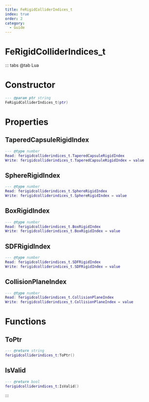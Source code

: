 ```yaml
---
title: FeRigidColliderIndices_t
index: true
order: 2
category:
  - Guide
---
```


# FeRigidColliderIndices_t

::: tabs
@tab Lua
# Constructor
```lua
--- @param ptr string
FeRigidColliderIndices_t(ptr)
```
# Properties
## TaperedCapsuleRigidIndex 
```lua
--- @type number
Read: ferigidcolliderindices_t.TaperedCapsuleRigidIndex
Write: ferigidcolliderindices_t.TaperedCapsuleRigidIndex = value
```
## SphereRigidIndex 
```lua
--- @type number
Read: ferigidcolliderindices_t.SphereRigidIndex
Write: ferigidcolliderindices_t.SphereRigidIndex = value
```
## BoxRigidIndex 
```lua
--- @type number
Read: ferigidcolliderindices_t.BoxRigidIndex
Write: ferigidcolliderindices_t.BoxRigidIndex = value
```
## SDFRigidIndex 
```lua
--- @type number
Read: ferigidcolliderindices_t.SDFRigidIndex
Write: ferigidcolliderindices_t.SDFRigidIndex = value
```
## CollisionPlaneIndex 
```lua
--- @type number
Read: ferigidcolliderindices_t.CollisionPlaneIndex
Write: ferigidcolliderindices_t.CollisionPlaneIndex = value
```
# Functions
## ToPtr
```lua
--- @return string
ferigidcolliderindices_t:ToPtr()
```
## IsValid
```lua
--- @return bool
ferigidcolliderindices_t:IsValid()
```

:::